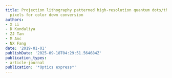 ```yaml
---
title: Projection lithography patterned high-resolution quantum dots/thiol-ene photo-polymer
  pixels for color down conversion
authors:
- X Li
- D Kundaliya
- ZJ Tan
- M Anc
- NX Fang
date: '2019-01-01'
publishDate: '2025-09-18T04:29:51.564684Z'
publication_types:
- article-journal
publication: '*Optics express*'
---
```

